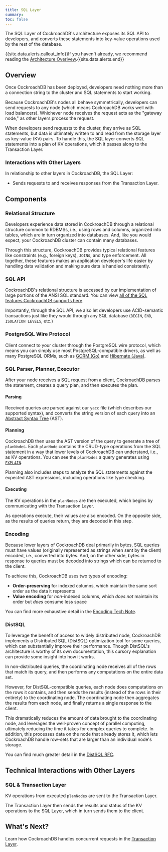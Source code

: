 ```yaml
---
title: SQL Layer
summary: 
toc: false
---
```


The SQL Layer of CockroachDB's architecture exposes its SQL API to developers, and converts these statements into key-value operations used by the rest of the database.

{{site.data.alerts.callout_info}}If you haven't already, we recommend reading the <a href="overview.html">Architecture Overivew</a>.{{site.data.alerts.end}}

<div id="toc"></div>

## Overview

Once CockroachDB has been deployed, developers need nothing more than a connection string to the cluster and SQL statements to start working.

Because CockroachDB's nodes all behave symmetrically, developers can send requests to any node (which means CockroachDB works well with load balancers). Whichever node receives the request acts as the "gateway node," as other layers process the request.

When developers send requests to the cluster, they arrive as SQL statements, but data is ultimately written to and read from the storage layer as key-value (KV) pairs. To handle this, the SQL layer converts SQL statements into a plan of KV operations, which it passes along to the Transaction Layer.

### Interactions with Other Layers

In relationship to other layers in CockroachDB, the SQL Layer:

- Sends requests to and receives responses from the Transaction Layer.

## Components

### Relational Structure

Developers experience data stored in CockroachDB through a relational structure common to RDBMSs, i.e., using rows and columns, organized into tables, which are in turn organized into databases. And, like you would expect, your CockroachDB cluster can contain many databases.

Through this structure, CockroachDB provides typical relational features like constraints (e.g., foreign keys), `JOIN`s, and type enforcement. All together, these features makes an application developer's life easier by handling data validation and making sure data is handled consistently.

### SQL API

CockroachDB's relational structure is accessed by our implementation of large portions of the ANSI SQL standard. You can view [all of the SQL features CockroachDB supports here](../sql-feature-support.html).

Importantly, through the SQL API, we also let developers use ACID-semantic transactions just like they would through any SQL database (`BEGIN`, `END`, `ISOLATION LEVELS`, etc.)

### PostgreSQL Wire Protocol

Client connect to your cluster through the PostgreSQL wire protocol, which means you can simply use most PostgreSQL-compatible drivers, as well as many PostgreSQL ORMs, such as [GORM (Go)](../build-a-go-app-with-cockroachdb-gorm.html) and [Hibernate (Java)](../build-a-java-app-with-cockroachdb-hibernate.html).

### SQL Parser, Planner, Executor

After your node receives a SQL request from a client, CockroachDB parses the statement, creates a query plan, and then executes the plan.

#### Parsing

Received queries are parsed against our `yacc` file (which describes our supported syntax), and converts the string version of each query into an [Abstract Syntax Tree](https://en.wikipedia.org/wiki/Abstract_syntax_tree) (AST).

#### Planning

CockroachDB then uses the AST version of the query to generate a tree of `planNode`s. Each `planNode` contains the  CRUD-type operations from the SQL statement in a way that lower levels of CockroachDB can understand, i.e., as KV operations. You can see the `planNodes` a query generates using [`EXPLAIN`](../explain.html).

Planning also includes steps to analyze the SQL statements against the expected AST expressions, including operations like type checking.

#### Executing

The KV operations in the `planNodes` are then executed, which begins by communicating with the Transaction Layer.

As operations execute, their values are also encoded. On the opposite side, as the results of queries return, they are decoded in this step.

### Encoding

Because lower layers of CockroachDB deal primarily in bytes, SQL queries must have values (originally represented as strings when sent by the client) encoded, i.e., converted into bytes. And, on the other side, bytes in response to queries must be decoded into strings which can be returned to the client.

To achieve this, CockroachDB uses two types of encoding:

- **Order-preserving** for indexed columns, which maintain the same sort order as the data it represents
- **Value encoding** for *non*-indexed columns, which *does not* maintain its order but *does* consume less space

You can find more exhaustive detail in the [Encoding Tech Note](https://github.com/cockroachdb/cockroach/blob/master/docs/tech-notes/encoding.md).

### DistSQL

To leverage the benefit of access to widely distributed node, CockroachDB implements a Distributed SQL (DistSQL) optimization tool for some queries, which can substantially improve their performance. Though DistSQL's architecture is worthy of its own documentation, this cursory explanation can provide some insight into how it works.

In non-distributed queries, the coordinating node receives all of the rows that match its query, and then performs any computations on the entire data set. 

However, for DistSQL-compatible queries, each node does computations on the rows it contains, and then sends the results (instead of the rows in their entirety) to the coordinating node. The coordinating node then aggregates the results from each node, and finally returns a single response to the client.

This dramatically reduces the amount of data brought to the coordinating node, and leverages the well-proven concept of parallel computing, ultimately reducing the time it takes for complex queries to complete. In addition, this processes data on the node that already stores it, which lets CockroachDB handle row-sets that are larger than an individual node's storage.

You can find much greater detail in the [DistSQL RFC](https://github.com/cockroachdb/cockroach/blob/master/docs/RFCS/20160421_distributed_sql.md).

## Technical Interactions with Other Layers

### SQL & Transaction Layer

KV operations from executed `planNodes` are sent to the Transaction Layer.

The Transaction Layer then sends the results and status of the KV operations to the SQL Layer, which in turn sends them to the client.

## What's Next?

Learn how CockroachDB handles concurrent requests in the [Transaction Layer](transaction-layer.html).
